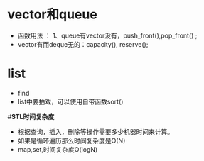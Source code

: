 # vector和queue 
- 函数用法 ： 1、queue有vector没有，push_front(),pop_front() ; 
- vector有而deque无的：capacity(), reserve();


# list  
- find 
- list中要拍戏，可以使用自带函数sort()



#**STL时间复杂度**
- 根据查询，插入，删除等操作需要多少机器时间来计算。
- 如果是循环遍历那么时间复杂度是O(N)
- map,set,时间复杂度O(logN)
